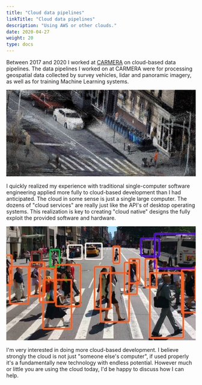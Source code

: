 ```yaml
---
title: "Cloud data pipelines"
linkTitle: "Cloud data pipelines"
description: "Using AWS or other clouds."
date: 2020-04-27
weight: 20
type: docs
---
```


Between 2017 and 2020 I worked at [CARMERA](https://carmera.com) on cloud-based
data pipelines. The data pipelines I worked on at CARMERA were for processing
geospatial data collected by survey vehicles, lidar and panoramic imagery, as
well as for training Machine Learning systems.

![Carmera 1](carmera-1.jpg)

I quickly realized my experience with traditional single-computer software
engineering applied more fully to cloud-based development than I had
anticipated. The cloud in some sense is just a single large computer. The dozens
of "cloud services" are really just like the API's of desktop operating systems.
This realization is key to creating "cloud native" designs the fully exploit the
provided software and hardware.

![Carmera 2](carmera-2.jpg)

I'm very interested in doing more cloud-based development. I believe strongly
the cloud is not just "someone else's computer", if used properly it's a
fundamentally new technology with endless potential. However much or little
you are using the cloud today, I'd be happy to discuss how I can help.